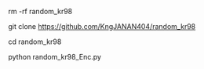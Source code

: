 rm -rf random_kr98


git clone https://github.com/KngJANAN404/random_kr98


cd random_kr98


python random_kr98_Enc.py
